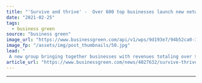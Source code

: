 ```yaml
---
title: "'Survive and thrive' -  Over 600 top businesses launch new network in bid to bolster climate resilience"
date: "2021-02-25"
tags: 
  - business green
source: "business green"
image_url: "https://www.businessgreen.com/api/v1/wps/9d193e7/94b52ca0-35d7-4cee-b63a-fa3fbd9612d2/3/iStock-1279359526-185x114.jpg"
image_fp: "/assets/img/post_thumbnails/50.jpg"
lead: "
 A new group bringing together businesses with revenues totaling over $3tr and around 10 million employees has pledged to work to build resilience to the climate crisis and other potential economic shocks ..."
article_url: "https://www.businessgreen.com/news/4027632/survive-thrive-600-businesses-launch-network-bid-bolster-climate-resilience"
---
```


---
